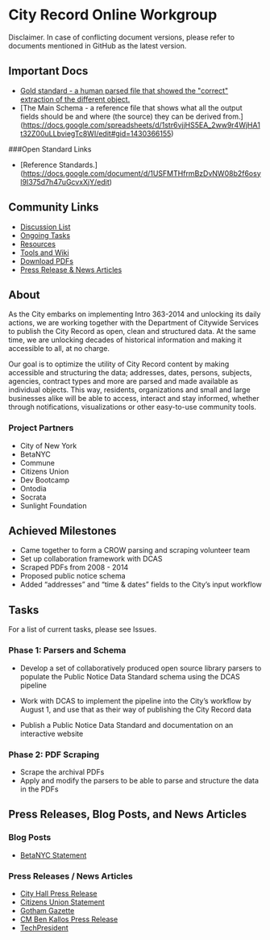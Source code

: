 # City Record Online Workgroup 

Disclaimer. In case of conflicting document versions, please refer to documents mentioned in GitHub as the latest version.

## Important Docs

* [Gold standard -  a human parsed file that showed the "correct" extraction of the different object.](https://docs.google.com/spreadsheets/d/1M-XbFTsVmbOn2LPyhyZchH0AiYGMaYcEXn1fypPyj-c/edit?usp=sharing)
* [The Main Schema -  a reference file that shows what all the output fields should be and where (the source) they can be derived from.] (https://docs.google.com/spreadsheets/d/1str6vjjHS5EA_2ww9r4WjHA1t32Z00uLLbviegTc8WI/edit#gid=1430366155)

###Open Standard Links

* [Reference Standards.] (https://docs.google.com/document/d/1USFMTHfrmBzDvNW08b2f6osyl9I375d7h47uGcvxXjY/edit)



## Community Links
* [Discussion List](http://talk.beta.nyc/c/working-groups/city-record-online)
* [Ongoing Tasks](https://github.com/CityOfNewYork/CROL-PDF/issues)
* [Resources](https://drive.google.com/drive/#folders/0B98QOZfGax93eWQyOHB4dWRWczg)
* [Tools and Wiki](https://github.com/CityOfNewYork/CROL-PDF/wiki)
* [Download PDFs](https://github.com/CityOfNewYork/CROL-PDF#download-pdfs)
* [Press Release & News Articles](https://github.com/CityOfNewYork/CROL-PDF#press-releases-blog-posts-and-news-articles)

## About

As the City embarks on implementing Intro 363-2014 and unlocking its daily actions, we are working together with the Department of Citywide Services to publish the City Record as open, clean and structured data. At the same time, we are unlocking decades of historical information and making it accessible to all, at no charge. 

Our goal is to optimize the utility of City Record content by making accessible and structuring the data; addresses, dates, persons, subjects, agencies, contract types and more are parsed and made available as individual objects. This way, residents, organizations and small and large businesses alike will be able to access, interact and stay informed, whether through notifications, visualizations or other easy-to-use community tools.


### Project Partners
* City of New York
* BetaNYC
* Commune
* Citizens Union 
* Dev Bootcamp 
* Ontodia
* Socrata
* Sunlight Foundation


## Achieved Milestones

* Came together to form a CROW parsing and scraping volunteer team
* Set up collaboration framework with DCAS
* Scraped PDFs from 2008 - 2014
* Proposed public notice schema
* Added “addresses” and “time & dates” fields to the City’s input workflow

## Tasks
For a list of current tasks, please see Issues.

### Phase 1: Parsers and Schema
* Develop a set of collaboratively produced open source library parsers to populate the Public Notice Data Standard schema using the DCAS pipeline 

* Work with DCAS to implement the pipeline into the City’s workflow by August 1, and use that as their way of publishing the City Record data

* Publish a Public Notice Data Standard and documentation on an interactive website

### Phase 2: PDF Scraping
* Scrape the archival PDFs
* Apply and modify the parsers to be able to parse and structure the data in the PDFs


## Press Releases, Blog Posts, and News Articles

### Blog Posts
* [BetaNYC Statement](http://blog.betanyc.org/post/94088164367/betanycs-statement-on-the-signing-of-nycs-openlaw-and)

### Press Releases / News Articles 
* [City Hall Press Release](http://www1.nyc.gov/office-of-the-mayor/news/393-14/mayor-bill-de-blasio-signs-two-transparency-bills-law-public-private-partnership-to)
* [Citizens Union Statement](http://us3.campaign-archive1.com/?u=ca0fb41d668202ba6cc542ca8&id=91fa752d3f&e=[UNIQID])
* [Gotham Gazette](http://www.gothamgazette.com/index.php/government/5211-de-blasio-embraces-civic-tech-bill-city-record-online)
* [CM Ben Kallos Press Release](http://benkallos.com/press-release/mayor-bill-de-blasio-signs-two-transparency-bills-law-announces-public-private-partner)
* [TechPresident](http://techpresident.com/news/25231/new-york-city-and-silicon-valley-local-government-innovation-gets-outside-help)
